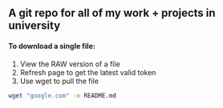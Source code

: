 ## A git repo for all of my work + projects in university

#### To download a single file:
1. View the RAW version of a file
2. Refresh page to get the latest valid token
3. Use wget to pull the file

 ```bash
 wget "google.com" -o README.md
 ```	
